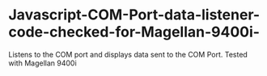 # Javascript-COM-Port-data-listener-code-checked-for-Magellan-9400i-
Listens to the COM port and displays data sent to the COM Port. Tested with Magellan 9400i

